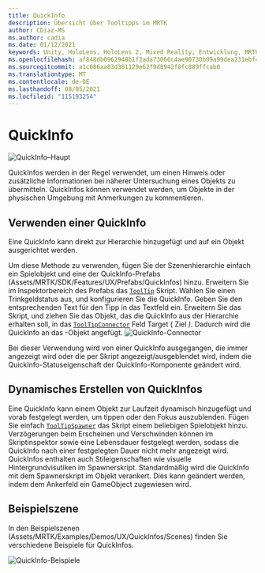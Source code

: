 ```yaml
---
title: QuickInfo
description: Übersicht über Tooltipps im MRTK
author: CDiaz-MS
ms.author: cadia
ms.date: 01/12/2021
keywords: Unity, HoloLens, HoloLens 2, Mixed Reality, Entwicklung, MRTK, QuickInfo,
ms.openlocfilehash: af848db0962948b1f2ada73066c4ae90730b09a99dea231ebf468a05441b85ef
ms.sourcegitcommit: a1c086aa83d381129e62f9d8942f0fc889ffcab0
ms.translationtype: MT
ms.contentlocale: de-DE
ms.lasthandoff: 08/05/2021
ms.locfileid: "115193254"
---
```

# <a name="tooltip"></a>QuickInfo

![QuickInfo–Haupt](../images/tooltip/MRTK_Tooltip_Main.png)

QuickInfos werden in der Regel verwendet, um einen Hinweis oder zusätzliche Informationen bei näherer Untersuchung eines Objekts zu übermitteln. QuickInfos können verwendet werden, um Objekte in der physischen Umgebung mit Anmerkungen zu kommentieren.

## <a name="how-to-use-a-tooltip"></a>Verwenden einer QuickInfo

Eine QuickInfo kann direkt zur Hierarchie hinzugefügt und auf ein Objekt ausgerichtet werden.

Um diese Methode zu verwenden, fügen Sie der Szenenhierarchie einfach ein Spielobjekt und eine der QuickInfo-Prefabs (Assets/MRTK/SDK/Features/UX/Prefabs/QuickInfos) hinzu. Erweitern Sie im Inspektorbereich des Prefabs das [`ToolTip`](xref:Microsoft.MixedReality.Toolkit.UI.ToolTip) Skript. Wählen Sie einen Trinkgeldstatus aus, und konfigurieren Sie die QuickInfo.  Geben Sie den entsprechenden Text für den Tipp in das Textfeld ein. Erweitern Sie das Skript, und ziehen Sie das Objekt, das die QuickInfo aus der Hierarchie erhalten soll, in das [`ToolTipConnector`](xref:Microsoft.MixedReality.Toolkit.UI.ToolTipConnector) Feld Target ( Ziel *).* Dadurch wird die QuickInfo an das -Objekt angefügt.
![QuickInfo-Connector](../images/tooltip/MRTK_Tooltip_Connector.png)

Bei dieser Verwendung wird von einer QuickInfo ausgegangen, die immer angezeigt wird oder die per Skript angezeigt/ausgeblendet wird, indem die QuickInfo-Statuseigenschaft der QuickInfo-Komponente geändert wird.

## <a name="dynamically-spawning-tooltips"></a>Dynamisches Erstellen von QuickInfos

Eine QuickInfo kann einem Objekt zur Laufzeit dynamisch hinzugefügt und vorab festgelegt werden, um tippen oder den Fokus auszublenden. Fügen Sie einfach [`ToolTipSpawner`](xref:Microsoft.MixedReality.Toolkit.UI.ToolTipSpawner) das Skript einem beliebigen Spielobjekt hinzu. Verzögerungen beim Erscheinen und Verschwinden können im Skriptinspektor sowie eine Lebensdauer festgelegt werden, sodass die QuickInfo nach einer festgelegten Dauer nicht mehr angezeigt wird. QuickInfos enthalten auch Stileigenschaften wie visuelle Hintergrundvisutiken im Spawnerskript. Standardmäßig wird die QuickInfo mit dem Spawnerskript im Objekt verankert. Dies kann geändert werden, indem dem Ankerfeld ein GameObject zugewiesen wird.

## <a name="example-scene"></a>Beispielszene

In den Beispielszenen (Assets/MRTK/Examples/Demos/UX/QuickInfos/Scenes) finden Sie verschiedene Beispiele für QuickInfos.

![QuickInfo-Beispiele](../images/tooltip/MRTK_Tooltip_Examples.png)
